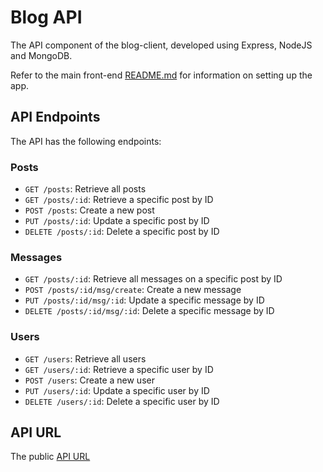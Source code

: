 # Blog API

The API component of the blog-client, developed using Express, NodeJS and MongoDB.

Refer to the main front-end [README.md](https://github.com/Waldorfio/blog-client#readme) for information on setting up the app.

## API Endpoints
The API has the following endpoints:
### Posts
- `GET /posts`: Retrieve all posts
- `GET /posts/:id`: Retrieve a specific post by ID
- `POST /posts`: Create a new post
- `PUT /posts/:id`: Update a specific post by ID
- `DELETE /posts/:id`: Delete a specific post by ID
### Messages
- `GET /posts/:id`: Retrieve all messages on a specific post by ID
- `POST /posts/:id/msg/create`: Create a new message
- `PUT /posts/:id/msg/:id`: Update a specific message by ID
- `DELETE /posts/:id/msg/:id`: Delete a specific message by ID
### Users
- `GET /users`: Retrieve all users
- `GET /users/:id`: Retrieve a specific user by ID
- `POST /users`: Create a new user
- `PUT /users/:id`: Update a specific user by ID
- `DELETE /users/:id`: Delete a specific user by ID

## API URL
The public [API URL](https://blog-api-production-6aeb.up.railway.app/)